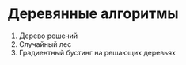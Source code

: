 
# Деревянные алгоритмы

1. Дерево решений
2. Случайный лес
3. Градиентный бустинг на решающих деревьях
